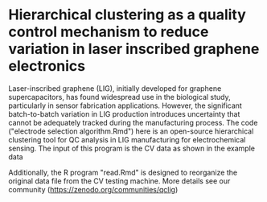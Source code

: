 # Hierarchical clustering as a quality control mechanism to reduce variation in laser inscribed graphene electronics
Laser-inscribed graphene (LIG), initially developed for graphene supercapacitors, has found widespread use in the biological study, particularly in sensor fabrication applications. However, the significant batch-to-batch variation in LIG production introduces uncertainty that cannot be adequately tracked during the manufacturing process. The code ("electrode selection algorithm.Rmd") here is an open-source hierarchical clustering tool for QC analysis in LIG manufacturing for electrochemical sensing. The input of this program is the CV data as shown in the example data

Additionally, the R program "read.Rmd" is designed to reorganize the original data file from the CV testing machine. More details see our community (https://zenodo.org/communities/qclig)
